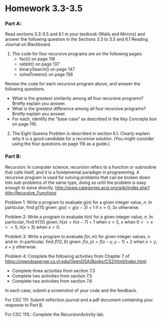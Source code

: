 # Homework 3.3-3.5

### Part A:
Read sections 3.3-3.5 and 6.1 in your textbook (Walls and Mirrors) and answer the following question in the Sections 3.3 to 3.5 and 6.1 Reading Journal on Blackboard.
1. The code for four recursive programs are on the following pages:
    - fact() on page 118
    - rabbit() on page 137
    - binarySearch() on page 147
    - solveTowers() on page 156

Review the code for each recursive program above, and answer the following questions.
- What is the greatest similarity among all four recursive programs? Briefly explain you answer.
- What is the greatest difference among all four recursive programs? Briefly explain you answer.
- For each, identify the “base case” as described in the Key Concepts box on page 116.

2. The Eight Queens Problem is described in section 6.1. Clearly explain why it is a good candidate for a recursive solution. (You might consider using the four questions on page 116 as a guide.)

### Part B:
Recursion: In computer science, recursion refers to a function or subroutine that calls itself, and it is a fundamental paradigm in programming. A recursive program is used for solving problems that can be broken down into sub-problems of the same type, doing so until the problem is easy enough to solve directly. http://www.categories.acsl.org/wiki/index.php?title=Recursive_Functions

Problem 1: Write a program to evaluate $g(n)$ for a given integer value, $n$. In particular, find $g(11)$ given: $g(x)=g(x-3)+1$ if $x>0$, $3x$ otherwise.

Problem 2: Write a program to evaluate $h(n)$ for a given integer value, $n$. In particular, find $h(13)$ given: $h(x)=h(x-7)+1$ when $x>5$, $x$ when $0<=x<=5$, $h(x+3)$ when $x<0$.

Problem 3: Write a program to evaluate $f(n, m)$ for given integer values, $n$ and $m$. In particular, find $f(12, 6)$ given: $f(x,y)=f(x-y,y-1)+2$ when $x>y$, $x+y$ otherwise.

Problem 4: Complete the following activities from Chapter 7 of https://opendsaserver.cs.vt.edu/OpenDSA/Books/CS2/html/index.html:
- Complete three activities from section 7.3
- Complete two activities from section 7.5
- Complete two activities from section 7.6

In each case, submit a screenshot of your code and the feedback.

For CSC 111: Submit reflection journal and a pdf document containing your response to Part B.

For CSC 111L: Complete the RecursionActivity lab.